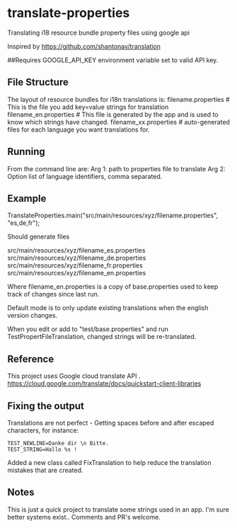 # translate-properties
Translating i18 resource bundle property files using google api

Inspired by https://github.com/shantonav/translation 

##Requires
GOOGLE_API_KEY environment variable set to valid API key. 

## File Structure 

The layout of resource bundles for i18n translations is:
filename.properties # This is the file you add key=value strings for translation
filename_en.properties # This file is generated by the app and is used to know which strings have changed.
filename_xx.properties # auto-generated files for each language you want translations for.

## Running
From the command line are: 
Arg 1: path to properties file to translate
Arg 2: Option list of language identifiers, comma separated.


## Example

TranslateProperties.main("src/main/resources/xyz/filename.properties", "es,de,fr");

Should generate files 

src/main/resources/xyz/filename_es.properties
src/main/resources/xyz/filename_de.properties
src/main/resources/xyz/filename_fr.properties
src/main/resources/xyz/filename_en.properties 

Where filename_en.properties is a copy of base.properties used to keep track of changes since last run.

Default mode is to only update existing translations when the english version changes. 

When you edit or add to "test/base.properties" and run TestPropertFileTranslation, changed strings will be re-translated.

## Reference

This project uses Google cloud translate API . 
https://cloud.google.com/translate/docs/quickstart-client-libraries 

## Fixing the output
Translations are not perfect - Getting spaces before and after escaped characters, for instance:
```
TEST_NEWLINE=Danke dir \n Bitte.
TEST_STRING=Hallo %s !
```
Added a new class called FixTranslation to help reduce the translation mistakes that are created.

## Notes
This is just a quick project to translate some strings used in an app. I'm sure better systems exist.. 
Comments and PR's welcome.
